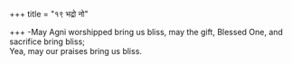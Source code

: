 +++
title = "१९ भद्रो नो"

+++
-May Agni worshipped bring us bliss, may the gift, Blessed One, and sacrifice bring bliss;  
     Yea, may our praises bring us bliss.